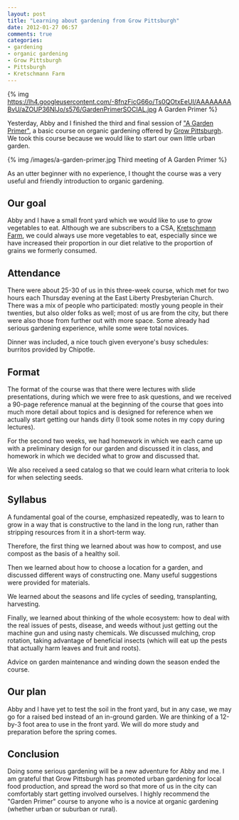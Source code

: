 ```yaml
---
layout: post
title: "Learning about gardening from Grow Pittsburgh"
date: 2012-01-27 06:57
comments: true
categories:
- gardening
- organic gardening
- Grow Pittsburgh
- Pittsburgh
- Kretschmann Farm
---
```

{% img https://lh4.googleusercontent.com/-8fnzFicG66o/Ts0QOtxEeUI/AAAAAAAABvU/aZOUP36NlJo/s576/GardenPrimerSOCIAL.jpg A Garden Primer %}

Yesterday, Abby and I finished the third and final session of ["A Garden Primer"](http://www.showclix.com/search/A%20Garden%20Primer), a basic course on organic gardening offered by [Grow Pittsburgh](http://www.growpittsburgh.org/). We took this course because we would like to start our own little urban garden.

{% img /images/a-garden-primer.jpg Third meeting of A Garden Primer %}

As an utter beginner with no experience, I thought the course was a very useful and friendly introduction to organic gardening.

<!--more-->

## Our goal

Abby and I have a small front yard which we would like to use to grow vegetables to eat. Although we are subscribers to a CSA, [Kretschmann Farm](http://www.kretschmannfarm.com/), we could always use more vegetables to eat, especially since we have increased their proportion in our diet relative to the proportion of grains we formerly consumed.

## Attendance

There were about 25-30 of us in this three-week course, which met for two hours each Thursday evening at the East Liberty Presbyterian Church. There was a mix of people who participated: mostly young people in their twenties, but also older folks as well; most of us are from the city, but there were also those from further out with more space. Some already had serious gardening experience, while some were total novices.

Dinner was included, a nice touch given everyone's busy schedules: burritos provided by Chipotle.

## Format

The format of the course was that there were lectures with slide presentations, during which we were free to ask questions, and we received a 90-page reference manual at the beginning of the course that goes into much more detail about topics and is designed for reference when we actually start getting our hands dirty (I took some notes in my copy during lectures).

For the second two weeks, we had homework in which we each came up with a preliminary design for our garden and discussed it in class, and homework in which we decided what to grow and discussed that.

We also received a seed catalog so that we could learn what criteria to look for when selecting seeds.

## Syllabus

A fundamental goal of the course, emphasized repeatedly, was to learn to grow in a way that is constructive to the land in the long run, rather than stripping resources from it in a short-term way.

Therefore, the first thing we learned about was how to compost, and use compost as the basis of a healthy soil.

Then we learned about how to choose a location for a garden, and discussed different ways of constructing one. Many useful suggestions were provided for materials.

We learned about the seasons and life cycles of seeding, transplanting, harvesting.

Finally, we learned about thinking of the whole ecosystem: how to deal with the real issues of pests, disease, and weeds without just getting out the machine gun and using nasty chemicals. We discussed mulching, crop rotation, taking advantage of beneficial insects (which will eat up the pests that actually harm leaves and fruit and roots).

Advice on garden maintenance and winding down the season ended the course.

## Our plan

Abby and I have yet to test the soil in the front yard, but in any case, we may go for a raised bed instead of an in-ground garden. We are thinking of a 12-by-3 foot area to use in the front yard. We will do more study and preparation before the spring comes.

## Conclusion

Doing some serious gardening will be a new adventure for Abby and me. I am grateful that Grow Pittsburgh has promoted urban gardening for local food production, and spread the word so that more of us in the city can comfortably start getting involved ourselves. I highly recommend the "Garden Primer" course to anyone who is a novice at organic gardening (whether urban or suburban or rural).
